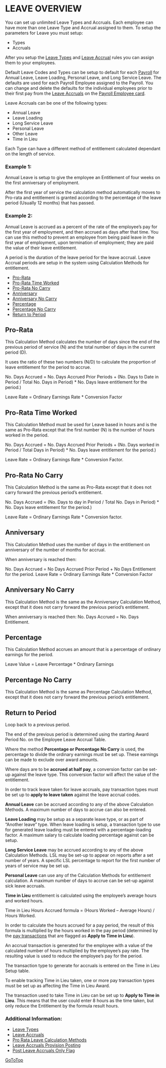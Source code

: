 # LEAVE OVERVIEW

You can set up unlimited Leave Types and Accruals.  Each employee can have more than one Leave Type and Accrual assigned to them. To setup the parameters for Leave you must setup:

* Types
* Accruals

After you setup the [Leave Types](au-payroll-setup-leave-types.md) and [Leave Accrual](au-payroll-setup-leave-accruals.md) rules you can assign them to your employees.  

Default Leave Codes and Types can be setup to default for each [Payroll](au-payroll-setup-payrolls.md) for Annual Leave, Leave Loading, Personal Leave, and Long Service Leave.  The defaults are used for each Payroll Employee assigned to the Payroll. You can change and delete the defaults for the individual employees prior to their first pay from the [Leave Accruals](au-payroll-create-payroll-employee-leave-accruals.md) on the [Payroll Employee card](au-payroll-create-payroll-employee.md).  

Leave Accruals can be one of the following types:

* Annual Leave
* Leave Loading
* Long Service Leave
* Personal Leave
* Other Leave
* Time in Lieu

Each Type can have a different method of entitlement calculated dependant on the length of service.

### Example 1: 
Annual Leave is setup to give the employee an Entitlement of four weeks on the first anniversary of employment.  

After the first year of service the calculation method automatically moves to Pro-rata and entitlement is granted according to the percentage of the leave period (Usually 12 months) that has passed. 

### Example 2: 
Annual Leave is accrued as a percent of the rate of the employee’s pay for the first year of employment, and then accrued as days after that time.  You can use this method to prevent an employee from being paid leave in the first year of employment, upon termination of employment; they are paid the value of their leave entitlement.

A period is the duration of the leave period for the leave accrual. Leave Accrual periods are setup in the system using Calculation Methods for entitlement.  

* [Pro-Rata](#pro-rata)
* [Pro-Rata Time Worked](#pro-rata-time-worked)
* [Pro-Rata No Carry](#pro-rata-no-carry)
* [Anniversary](#anniversary)
* [Anniversary No Carry](#anniversary-no-carry)
* [Percentage](#percentage)
* [Percentage No Carry](#percentage-no-carry)
* [Return to Period](#return-to-period)

## Pro-Rata

This Calculation Method calculates the number of days since the end of the previous period of service (N) and the total number of days in the current period (D).

It uses the ratio of these two numbers (N/D) to calculate the proportion of leave entitlement for the period to accrue.

No. Days Accrued = No. Days Accrued Prior Periods + (No. Days to Date in Period / Total No. Days in Period) * No. Days leave entitlement for the period.)

Leave Rate = Ordinary Earnings Rate * Conversion Factor

## Pro-Rata Time Worked

This Calculation Method must be used for Leave based in hours and is the same as Pro-Rata except that the first number (N) is the number of hours worked in the period.

No. Days Accrued = No. Days Accrued Prior Periods + (No. Days worked in Period / Total Days in Period) * No. Days leave entitlement for the period.)

Leave Rate = Ordinary Earnings Rate * Conversion Factor.
 
## Pro-Rata No Carry

This Calculation Method is the same as Pro-Rata except that it does not carry forward the previous period’s entitlement.

No. Days Accrued = (No. Days to day in Period / Total No. Days in Period) * No. Days leave entitlement for the period.)

Leave Rate = Ordinary Earnings Rate * Conversion factor.
 
## Anniversary

This Calculation Method uses the number of days in the entitlement on anniversary of the number of months for accrual.

When anniversary is reached then: 

No. Days Accrued = No Days Accrued Prior Period + No Days Entitlement for the period.
Leave Rate = Ordinary Earnings Rate * Conversion Factor

## Anniversary No Carry

This Calculation Method is the same as the Anniversary Calculation Method, except that it does not carry forward the previous period’s entitlement.

When anniversary is reached then: No. Days Accrued = No. Days Entitlement.
 
## Percentage

This Calculation Method accrues an amount that is a percentage of ordinary earnings for the period.

Leave Value = Leave Percentage * Ordinary Earnings
 
## Percentage No Carry

This Calculation Method is the same as Percentage Calculation Method, except that it does not carry forward the previous period’s entitlement.
 
## Return to Period 

Loop back to a previous period.

The end of the previous period is determined using the starting Award Period No. on the Employee Leave Accrual Table.

Where the method **Percentage or Percentage No Carry** is used, the percentage to divide the ordinary earnings must be set up.  These earnings can be made to exclude over award amounts.

Where days are to be **accrued at half pay**, a conversion factor can be set-up against the leave type.  This conversion factor will affect the value of the entitlement.

In order to track leave taken for leave accruals, pay transaction types must be set up to **apply to leave taken** against the leave accrual codes.

**Annual Leave** can be accrued according to any of the above Calculation Methods.  A maximum number of days to accrue can also be entered.

**Leave Loading** may be setup as a separate leave type, or as part of “Another leave” type.  When leave loading is setup, a transaction type to use for generated leave loading must be entered with a percentage-loading factor.  A maximum salary to calculate loading percentage against can be setup. 

**Long Service Leave** may be accrued according to any of the above Calculation Methods.  LSL may be set-up to appear on reports after a set number of years.  A specific LSL percentage to report for the first number of years of service may be set up.

**Personal Leave** can use any of the Calculation Methods for entitlement calculation.  A maximum number of days to accrue can be set-up against sick leave accruals.

**Time in Lieu** entitlement is calculated using the employee’s average hours and worked hours.

Time in Lieu Hours Accrued formula = (Hours Worked – Average Hours) / Hours Worked.

In order to calculate the hours accrued for a pay period, the result of this formula is multiplied by the hours worked in the pay period (determined by the [pay transactions](au-payroll-setup-pay-transaction-types.md) that are flagged as **Apply to Time in Lieu**). 
 
An accrual transaction is generated for the employee with a value of the calculated number of hours multiplied by the employee’s pay rate.  The resulting value is used to reduce the employee’s pay for the period.

The transaction type to generate for accruals is entered on the Time in Lieu Setup table.

To enable tracking Time in Lieu taken, one or more pay transaction types must be set up as affecting the Time in Lieu Award.

The transaction used to take Time in Lieu can be set up to **Apply to Time in Lieu**.  This means that the user could enter 8 hours as the time taken, but only reduce the Entitlement by the formula result hours.

### Additional Information:

* [Leave Types](au-payroll-setup-leave-types.md)
* [Leave Accruals](au-payroll-setup-leave-accruals.md)
* [Pro Rata Leave Calculation Methods](au-payroll-setup-pro-rata-leave-calculation-methods.md)
* [Leave Accruals Provision Posting](au-payroll-setup-leave-accruals-provision-posting.md)
* [Post Leave Accruals Only Flag](au-payroll-setup-post-leave-accruals-only-flag.md)

[GoToTop](#leave-overview)
